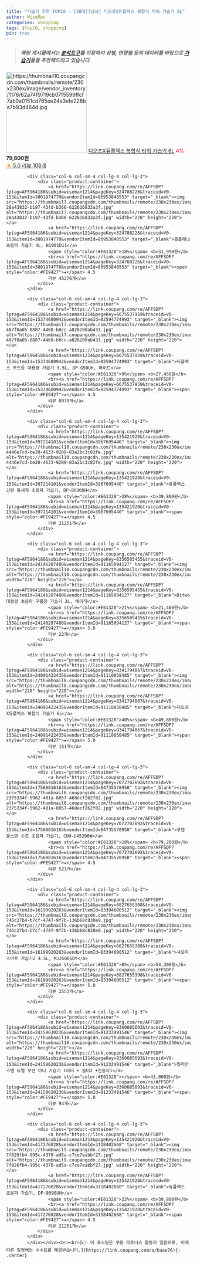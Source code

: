 ```yaml
---
title: "가습기 추천 TOP10 - [30대][남녀] 디오프X듀플렉스 복합식 타워 가습기 6L"
author: WiseMan
categories: shopping
tags: [Top10, shopping]
pin: true
---
```


> ##### 해당 게시물에서는 [**분석도구**](https://itemscout.io/)를 이용하여 **성별**, **연령별** 등의 데이터를 바탕으로 [**가습기**](https://link.coupang.com/a/baae76)들을 추천해드리고 있습니다.
<div class="container"><div class="row">
            <div class="col-6 col-sm-4 col-lg-4 col-lg-3">
                <div class="product-container">
                    <a href="https://link.coupang.com/re/AFFSDP?lptag=AF5964186&subid=wiseman1214&pageKey=8341842299&traceid=V0-153&itemId=24091602615&vendorItemId=91111035657" target="_blank"><img src="https://thumbnail10.coupangcdn.com/thumbnails/remote/230x230ex/image/vendor_inventory/1176/62a74f9719cb07f5599ffcf7ab0a0151cd765ee24a3efe228ba7b93d464d.jpg" alt="https://thumbnail10.coupangcdn.com/thumbnails/remote/230x230ex/image/vendor_inventory/1176/62a74f9719cb07f5599ffcf7ab0a0151cd765ee24a3efe228ba7b93d464d.jpg" width="220" height="220"></a>
                    <a href="https://link.coupang.com/re/AFFSDP?lptag=AF5964186&subid=wiseman1214&pageKey=8341842299&traceid=V0-153&itemId=24091602615&vendorItemId=91111035657" target="_blank">디오프X듀플렉스 복합식 타워 가습기 6L</a>
                    <span style="color:#E61328">4%</span> <b>79,800원</b>
                    <br><a href="https://link.coupang.com/re/AFFSDP?lptag=AF5964186&subid=wiseman1214&pageKey=8341842299&traceid=V0-153&itemId=24091602615&vendorItemId=91111035657" target="_blank"><span style="color:#FE9427">★</span> 5.0
                    리뷰 108개</a>
                </div>
            </div>
            
            <div class="col-6 col-sm-4 col-lg-4 col-lg-3">
                <div class="product-container">
                    <a href="https://link.coupang.com/re/AFFSDP?lptag=AF5964186&subid=wiseman1214&pageKey=324788226&traceid=V0-153&itemId=3801974770&vendorItemId=86953840553" target="_blank"><img src="https://thumbnail7.coupangcdn.com/thumbnails/remote/230x230ex/image/retail/images/1928588542001435-28a43832-b197-43fd-b366-622616833a3f.jpg" alt="https://thumbnail7.coupangcdn.com/thumbnails/remote/230x230ex/image/retail/images/1928588542001435-28a43832-b197-43fd-b366-622616833a3f.jpg" width="220" height="220"></a>
                    <a href="https://link.coupang.com/re/AFFSDP?lptag=AF5964186&subid=wiseman1214&pageKey=324788226&traceid=V0-153&itemId=3801974770&vendorItemId=86953840553" target="_blank">홈플래닛 초음파 가습기 4L, H1001D11</a>
                    <span style="color:#E61328">18%</span> <b>31,990원</b>
                    <br><a href="https://link.coupang.com/re/AFFSDP?lptag=AF5964186&subid=wiseman1214&pageKey=324788226&traceid=V0-153&itemId=3801974770&vendorItemId=86953840553" target="_blank"><span style="color:#FE9427">★</span> 4.5
                    리뷰 45276개</a>
                </div>
            </div>
            
            <div class="col-6 col-sm-4 col-lg-4 col-lg-3">
                <div class="product-container">
                    <a href="https://link.coupang.com/re/AFFSDP?lptag=AF5964186&subid=wiseman1214&pageKey=6675537959&traceid=V0-153&itemId=15374680942&vendorItemId=82594774993" target="_blank"><img src="https://thumbnail7.coupangcdn.com/thumbnails/remote/230x230ex/image/retail/images/9537219288191248-467f0a05-0887-4468-b8cc-a826200ab431.jpg" alt="https://thumbnail7.coupangcdn.com/thumbnails/remote/230x230ex/image/retail/images/9537219288191248-467f0a05-0887-4468-b8cc-a826200ab431.jpg" width="220" height="220"></a>
                    <a href="https://link.coupang.com/re/AFFSDP?lptag=AF5964186&subid=wiseman1214&pageKey=6675537959&traceid=V0-153&itemId=15374680942&vendorItemId=82594774993" target="_blank">듀플렉스 무드등 대용량 가습기 3.5L, DP-G50UH, 화이트</a>
                    <span style="color:#E61328">9%</span> <b>27,450원</b>
                    <br><a href="https://link.coupang.com/re/AFFSDP?lptag=AF5964186&subid=wiseman1214&pageKey=6675537959&traceid=V0-153&itemId=15374680942&vendorItemId=82594774993" target="_blank"><span style="color:#FE9427">★</span> 4.5
                    리뷰 8970개</a>
                </div>
            </div>
            
            <div class="col-6 col-sm-4 col-lg-4 col-lg-3">
                <div class="product-container">
                    <a href="https://link.coupang.com/re/AFFSDP?lptag=AF5964186&subid=wiseman1214&pageKey=135421920&traceid=V0-153&itemId=397214101&vendorItemId=3967695440" target="_blank"><img src="https://thumbnail10.coupangcdn.com/thumbnails/remote/230x230ex/image/retail/images/537694650352160-4446e7cd-be20-4633-9209-83a2bc3c83fe.jpg" alt="https://thumbnail10.coupangcdn.com/thumbnails/remote/230x230ex/image/retail/images/537694650352160-4446e7cd-be20-4633-9209-83a2bc3c83fe.jpg" width="220" height="220"></a>
                    <a href="https://link.coupang.com/re/AFFSDP?lptag=AF5964186&subid=wiseman1214&pageKey=135421920&traceid=V0-153&itemId=397214101&vendorItemId=3967695440" target="_blank">듀플렉스 간편 통세척 초음파 가습기, DP-8080UH</a>
                    <span style="color:#E61328">28%</span> <b>39,800원</b>
                    <br><a href="https://link.coupang.com/re/AFFSDP?lptag=AF5964186&subid=wiseman1214&pageKey=135421920&traceid=V0-153&itemId=397214101&vendorItemId=3967695440" target="_blank"><span style="color:#FE9427">★</span> 4.5
                    리뷰 21251개</a>
                </div>
            </div>
            
            <div class="col-6 col-sm-4 col-lg-4 col-lg-3">
                <div class="product-container">
                    <a href="https://link.coupang.com/re/AFFSDP?lptag=AF5964186&subid=wiseman1214&pageKey=8356505455&traceid=V0-153&itemId=24146287480&vendorItemId=91165094127" target="_blank"><img src="https://thumbnail10.coupangcdn.com/thumbnails/remote/230x230ex/image/vendor_inventory/a10a/f2012e3b3e0b569adffe6929fdcee1666d2b55f7859c0ca5e265314301bc.jpg" alt="https://thumbnail10.coupangcdn.com/thumbnails/remote/230x230ex/image/vendor_inventory/a10a/f2012e3b3e0b569adffe6929fdcee1666d2b55f7859c0ca5e265314301bc.jpg" width="220" height="220"></a>
                    <a href="https://link.coupang.com/re/AFFSDP?lptag=AF5964186&subid=wiseman1214&pageKey=8356505455&traceid=V0-153&itemId=24146287480&vendorItemId=91165094127" target="_blank">Ditwo 대용량 초음파 구름장 가습기 2L, 베이직</a>
                    <span style="color:#E61328">21%</span> <b>21,400원</b>
                    <br><a href="https://link.coupang.com/re/AFFSDP?lptag=AF5964186&subid=wiseman1214&pageKey=8356505455&traceid=V0-153&itemId=24146287480&vendorItemId=91165094127" target="_blank"><span style="color:#FE9427">★</span> 5.0
                    리뷰 22개</a>
                </div>
            </div>
            
            <div class="col-6 col-sm-4 col-lg-4 col-lg-3">
                <div class="product-container">
                    <a href="https://link.coupang.com/re/AFFSDP?lptag=AF5964186&subid=wiseman1214&pageKey=8341794067&traceid=V0-153&itemId=24091422435&vendorItemId=91110858485" target="_blank"><img src="https://thumbnail8.coupangcdn.com/thumbnails/remote/230x230ex/image/vendor_inventory/faf1/6fe2218fe539b8d50b15f7b3c4ec64beea012e0e15cbdd3170d990a3c733.jpg" alt="https://thumbnail8.coupangcdn.com/thumbnails/remote/230x230ex/image/vendor_inventory/faf1/6fe2218fe539b8d50b15f7b3c4ec64beea012e0e15cbdd3170d990a3c733.jpg" width="220" height="220"></a>
                    <a href="https://link.coupang.com/re/AFFSDP?lptag=AF5964186&subid=wiseman1214&pageKey=8341794067&traceid=V0-153&itemId=24091422435&vendorItemId=91110858485" target="_blank">디오프X듀플렉스 복합식 가습기 6L</a>
                    <span style="color:#E61328">40%</span> <b>49,800원</b>
                    <br><a href="https://link.coupang.com/re/AFFSDP?lptag=AF5964186&subid=wiseman1214&pageKey=8341794067&traceid=V0-153&itemId=24091422435&vendorItemId=91110858485" target="_blank"><span style="color:#FE9427">★</span> 5.0
                    리뷰 151개</a>
                </div>
            </div>
            
            <div class="col-6 col-sm-4 col-lg-4 col-lg-3">
                <div class="product-container">
                    <a href="https://link.coupang.com/re/AFFSDP?lptag=AF5964186&subid=wiseman1214&pageKey=7072702692&traceid=V0-153&itemId=17568816163&vendorItemId=84735578958" target="_blank"><img src="https://thumbnail6.coupangcdn.com/thumbnails/remote/230x230ex/image/retail/images/1926968716261721-2375334f-5962-401a-8057-468ecf262f82.jpg" alt="https://thumbnail6.coupangcdn.com/thumbnails/remote/230x230ex/image/retail/images/1926968716261721-2375334f-5962-401a-8057-468ecf262f82.jpg" width="220" height="220"></a>
                    <a href="https://link.coupang.com/re/AFFSDP?lptag=AF5964186&subid=wiseman1214&pageKey=7072702692&traceid=V0-153&itemId=17568816163&vendorItemId=84735578958" target="_blank">쿠첸 올스텐 수조 초음파 가습기, CUH-U45200W</a>
                    <span style="color:#E61328">18%</span> <b>79,200원</b>
                    <br><a href="https://link.coupang.com/re/AFFSDP?lptag=AF5964186&subid=wiseman1214&pageKey=7072702692&traceid=V0-153&itemId=17568816163&vendorItemId=84735578958" target="_blank"><span style="color:#FE9427">★</span> 4.5
                    리뷰 521개</a>
                </div>
            </div>
            
            <div class="col-6 col-sm-4 col-lg-4 col-lg-3">
                <div class="product-container">
                    <a href="https://link.coupang.com/re/AFFSDP?lptag=AF5964186&subid=wiseman1214&pageKey=6827655398&traceid=V0-153&itemId=16199920263&vendorItemId=83394600512" target="_blank"><img src="https://thumbnail9.coupangcdn.com/thumbnails/remote/230x230ex/image/retail/images/543874244880444-746c27b4-b7cf-4747-9f7b-136b68c830e9.jpg" alt="https://thumbnail9.coupangcdn.com/thumbnails/remote/230x230ex/image/retail/images/543874244880444-746c27b4-b7cf-4747-9f7b-136b68c830e9.jpg" width="220" height="220"></a>
                    <a href="https://link.coupang.com/re/AFFSDP?lptag=AF5964186&subid=wiseman1214&pageKey=6827655398&traceid=V0-153&itemId=16199920263&vendorItemId=83394600512" target="_blank">샤오미 스마트 가습기2 4.5L, MJJSQ05DY</a>
                    <span style="color:#E61328">8%</span> <b>54,300원</b>
                    <br><a href="https://link.coupang.com/re/AFFSDP?lptag=AF5964186&subid=wiseman1214&pageKey=6827655398&traceid=V0-153&itemId=16199920263&vendorItemId=83394600512" target="_blank"><span style="color:#FE9427">★</span> 5.0
                    리뷰 2553개</a>
                </div>
            </div>
            
            <div class="col-6 col-sm-4 col-lg-4 col-lg-3">
                <div class="product-container">
                    <a href="https://link.coupang.com/re/AFFSDP?lptag=AF5964186&subid=wiseman1214&pageKey=8360085693&traceid=V0-153&itemId=24159620236&vendorItemId=91233491546" target="_blank"><img src="https://thumbnail10.coupangcdn.com/thumbnails/remote/230x230ex/image/vendor_inventory/a332/4c992829853bcb380a9fbed8d01083700fa5ffb2194638f730c4af8aa7f6.jpg" alt="https://thumbnail10.coupangcdn.com/thumbnails/remote/230x230ex/image/vendor_inventory/a332/4c992829853bcb380a9fbed8d01083700fa5ffb2194638f730c4af8aa7f6.jpg" width="220" height="220"></a>
                    <a href="https://link.coupang.com/re/AFFSDP?lptag=AF5964186&subid=wiseman1214&pageKey=8360085693&traceid=V0-153&itemId=24159620236&vendorItemId=91233491546" target="_blank">일리안 스텐 듀얼 무선 미니 가습기 1리터 + 필터2 +진동자1</a>
                    <span style="color:#E61328"></span> <b>43,000원</b>
                    <br><a href="https://link.coupang.com/re/AFFSDP?lptag=AF5964186&subid=wiseman1214&pageKey=8360085693&traceid=V0-153&itemId=24159620236&vendorItemId=91233491546" target="_blank"><span style="color:#FE9427">★</span> 5.0
                    리뷰 94개</a>
                </div>
            </div>
            
            <div class="col-6 col-sm-4 col-lg-4 col-lg-3">
                <div class="product-container">
                    <a href="https://link.coupang.com/re/AFFSDP?lptag=AF5964186&subid=wiseman1214&pageKey=135421920&traceid=V0-153&itemId=417276028&vendorItemId=3118402668" target="_blank"><img src="https://thumbnail9.coupangcdn.com/thumbnails/remote/230x230ex/image/retail/images/479913803682946-7f826fb4-995c-4370-ad5a-c7ce7eabbf27.jpg" alt="https://thumbnail9.coupangcdn.com/thumbnails/remote/230x230ex/image/retail/images/479913803682946-7f826fb4-995c-4370-ad5a-c7ce7eabbf27.jpg" width="220" height="220"></a>
                    <a href="https://link.coupang.com/re/AFFSDP?lptag=AF5964186&subid=wiseman1214&pageKey=135421920&traceid=V0-153&itemId=417276028&vendorItemId=3118402668" target="_blank">듀플렉스 초음파 가습기, DP-9090UH</a>
                    <span style="color:#E61328">22%</span> <b>39,800원</b>
                    <br><a href="https://link.coupang.com/re/AFFSDP?lptag=AF5964186&subid=wiseman1214&pageKey=135421920&traceid=V0-153&itemId=417276028&vendorItemId=3118402668" target="_blank"><span style="color:#FE9427">★</span> 4.5
                    리뷰 21251개</a>
                </div>
            </div>
            </div></div><br><br>[👉 이 포스팅은 쿠팡 파트너스 활동의 일환으로, 이에 따른 일정액의 수수료를 제공받습니다.](https://link.coupang.com/a/baae76){: .center}